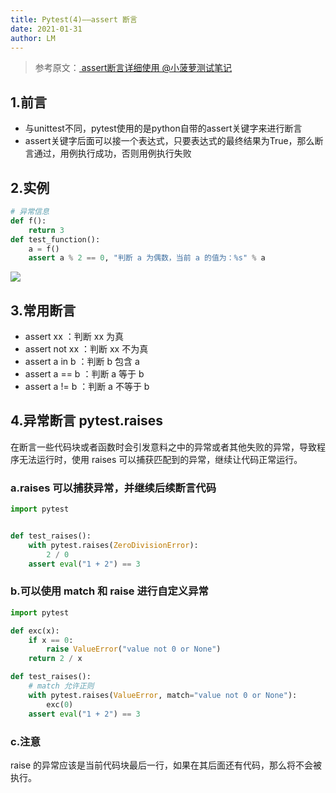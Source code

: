 ```yaml
---
title: Pytest(4)——assert 断言
date: 2021-01-31
author: LM
---
```


> 参考原文：[  assert断言详细使用  @小菠萝测试笔记 ](https://www.cnblogs.com/poloyy/p/12641778.html)

## 1.前言

- 与unittest不同，pytest使用的是python自带的assert关键字来进行断言
- assert关键字后面可以接一个表达式，只要表达式的最终结果为True，那么断言通过，用例执行成功，否则用例执行失败

##  2.实例

```python
# 异常信息
def f():
    return 3
def test_function():
    a = f()
    assert a % 2 == 0, "判断 a 为偶数，当前 a 的值为：%s" % a
```

![](https://gitee.com/LM-J/drawingbed/raw/master/img/36.png)

## 3.常用断言

- assert xx ：判断 xx 为真
- assert not xx ：判断 xx 不为真
- assert a in b ：判断 b 包含 a
- assert a == b ：判断 a 等于 b
- assert a != b ：判断 a 不等于 b

## 4.异常断言 pytest.raises

在断言一些代码块或者函数时会引发意料之中的异常或者其他失败的异常，导致程序无法运行时，使用 raises 可以捕获匹配到的异常，继续让代码正常运行。

### a.raises 可以捕获异常，并继续后续断言代码

```python
import pytest


def test_raises():
    with pytest.raises(ZeroDivisionError):
        2 / 0
    assert eval("1 + 2") == 3
```

### b.可以使用 match 和 raise 进行自定义异常

```python
import pytest

def exc(x):
    if x == 0:
        raise ValueError("value not 0 or None")
    return 2 / x

def test_raises():
    # match 允许正则
    with pytest.raises(ValueError, match="value not 0 or None"):
        exc(0)
    assert eval("1 + 2") == 3
```

### c.注意

raise 的异常应该是当前代码块最后一行，如果在其后面还有代码，那么将不会被执行。